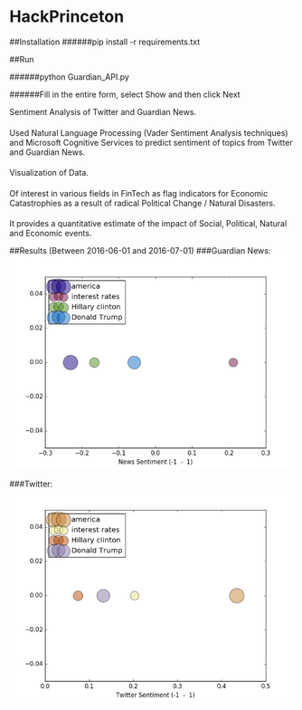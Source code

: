 # HackPrinceton
##Installation
######pip install -r requirements.txt

##Run

######python Guardian_API.py

######Fill in the entire form, select Show and then click Next

Sentiment Analysis of Twitter and Guardian News.
####
Used Natural Language Processing (Vader Sentiment Analysis techniques) and Microsoft Cognitive Services to predict sentiment of topics from Twitter and Guardian News. 
####
Visualization of Data.
####
Of interest in various fields in FinTech as flag indicators for Economic Catastrophies as a result of radical Political Change / Natural Disasters. 
####
It provides a quantitative estimate of the impact of Social, Political, Natural and Economic events.

##Results (Between 2016-06-01 and 2016-07-01)
###Guardian News:
![alt text](https://github.com/ronakice/HackPrinceton/blob/master/news.png)

###Twitter:
![alt text](https://github.com/ronakice/HackPrinceton/blob/master/twitter.png)
